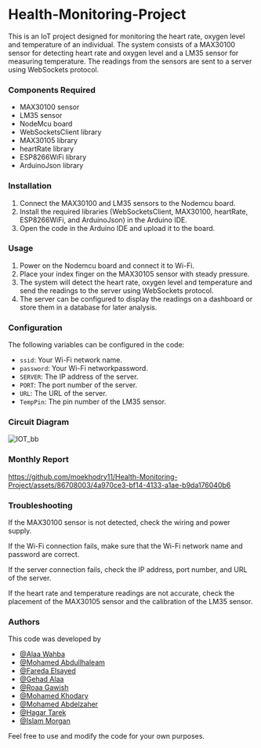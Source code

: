 # Health-Monitoring-Project

This is an IoT project designed for monitoring the heart rate, oxygen level and temperature of an individual. The system consists of a MAX30100 sensor for detecting heart rate and oxygen level and a LM35 sensor for measuring temperature. The readings from the sensors are sent to a server using WebSockets protocol.

### Components Required

- MAX30100 sensor
- LM35 sensor
- NodeMcu board
- WebSocketsClient library
- MAX30105 library
- heartRate library
- ESP8266WiFi library
- ArduinoJson library

### Installation

1. Connect the MAX30100 and LM35 sensors to the Nodemcu board.
2. Install the required libraries (WebSocketsClient, MAX30100, heartRate, ESP8266WiFi, and ArduinoJson) in the Arduino IDE.
3. Open the code in the Arduino IDE and upload it to the board.

### Usage

1. Power on the Nodemcu board and connect it to Wi-Fi.
2. Place your index finger on the MAX30105 sensor with steady pressure.
3. The system will detect the heart rate, oxygen level and temperature and send the readings to the server using WebSockets protocol.
4. The server can be configured to display the readings on a dashboard or store them in a database for later analysis.

### Configuration

The following variables can be configured in the code:

- `ssid`: Your Wi-Fi network name.
- `password`: Your Wi-Fi networkpassword.
- `SERVER`: The IP address of the server.
- `PORT`: The port number of the server.
- `URL`: The URL of the server.
- `TempPin`: The pin number of the LM35 sensor.

### Circuit Diagram 

![IOT_bb](https://github.com/alaawahba13/IOT_project_healthmonitoring/assets/101985923/9eba86fd-0219-4f73-a14e-221c2d0a6254)


### Monthly Report



https://github.com/moekhodry11/Health-Monitoring-Project/assets/86708003/4a970ce3-bf14-4133-a1ae-b9da176040b6




### Troubleshooting

If the MAX30100 sensor is not detected, check the wiring and power supply.

If the Wi-Fi connection fails, make sure that the Wi-Fi network name and password are correct.

If the server connection fails, check the IP address, port number, and URL of the server.

If the heart rate and temperature readings are not accurate, check the placement of the MAX30105 sensor and the calibration of the LM35 sensor.

### Authors
This code was developed by 
- [@Alaa Wahba](https://github.com/alaawahba13)
- [@Mohamed Abdullhaleam](https://github.com/Mohamedabdullhaleam)
- [@Fareda Elsayed]( https://github.com/FaredaElsayed)
- [@Gehad Alaa ](https://github.com/Gehad799)
- [@Roaa Gawish ](https://github.com/roaagawish)
- [@Mohamed Khodary](https://github.com/moekhodry11)
- [@Mohamed Abdelzaher](https://github.com/Mohamed991-1) 
- [@Hagar Tarek](https://github.com/Hager706)
- [@Islam Morgan](https://github.com/retrogradex)

Feel free to use and modify the code for your own purposes.
